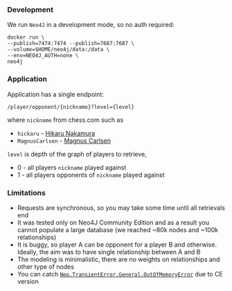 ### Development

We run `Neo4J` in a development mode, so no auth required:


    docker run \
    --publish=7474:7474 --publish=7687:7687 \
    --volume=$HOME/neo4j/data:/data \
    --env=NEO4J_AUTH=none \
    neo4j


### Application

Application has a single endpoint:

`/player/opponent/{nickname}?level={level}`

where `nickname` from chess.com such as

- `hickaru` - [Hikaru Nakamura](https://ratings.fide.com/profile/2016192)
- `MagnusCarlsen` - [Magnus Carlsen](https://ratings.fide.com/profile/1503014)

`level` is depth of the graph of players to retrieve,
- 0 - all players `nickname` played against
- 1 - all players opponents of `nickname` played against

### Limitations

- Requests are synchronous, so you may take some time until all retrievals end
- It was tested only on Neo4J Community Edition and as a result you cannot populate a large database (we reached ~80k nodes and ~100k relationships)
- It is buggy, so player A can be opponent for a player B and otherwise. Ideally, the aim was to have single relationship between A and B
- The modeling is minimalistic, there are no weights on relationships and other type of nodes
- You can catch [`Neo.TransientError.General.OutOfMemoryError`](https://stackoverflow.com/questions/44048898/can-heap-size-be-increased-on-neo4j-community-edition) due to CE version
